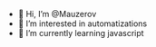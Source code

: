 - 👋 Hi, I’m @Mauzerov
- 👀 I’m interested in automatizations
- 🌱 I’m currently learning javascript

<!---
Mauzerov/Mauzerov is a ✨ special ✨ repository because its `README.md` (this file) appears on your GitHub profile.
You can click the Preview link to take a look at your changes.
--->
